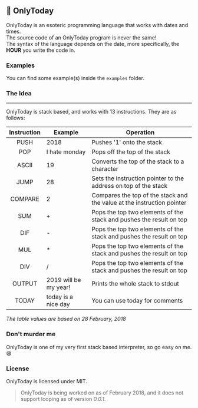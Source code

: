 ## 📅 OnlyToday
OnlyToday is an esoteric programming language that works with dates and times.\
The source code of an OnlyToday program is never the same!\
The syntax of the language depends on the date, more specifically, the **HOUR** you write the code in.

### Examples
You can find some example(s) inside the `examples` folder.

### The Idea
---
OnlyToday is stack based, and works with 13 instructions. They are as follows:

| Instruction | Example               | Operation                                                              |
|:-----------:|-----------------------|------------------------------------------------------------------------|
| PUSH        | 2018                  | Pushes '1' onto the stack                                              |
| POP         | I hate monday         | Pops off the top of the stack                                          |
| ASCII       | 19                    | Converts the top of the stack to a character                           |
| JUMP        | 28                    | Sets the instruction pointer to the address on top of the stack        |
| COMPARE     | 2                     | Compares the top of the stack and the value at the instruction pointer |
| SUM         | +                     | Pops the top two elements of the stack and pushes the result on top    |
| DIF         | -                     | Pops the top two elements of the stack and pushes the result on top    |
| MUL         | *                     | Pops the top two elements of the stack and pushes the result on top    |
| DIV         | /                     | Pops the top two elements of the stack and pushes the result on top    |
| OUTPUT      | 2019 will be my year! | Prints the whole stack to stdout                                       |
| TODAY       | today is a nice day   | You can use today for comments                                         |

*The table values are based on 28 February, 2018*

### Don't murder me
OnlyToday is one of my very first stack based interpreter, so go easy on me. :smile:

### License
OnlyToday is licensed under MIT.

> OnlyToday is being worked on as of February 2018, and it does not support looping as of version *0.0.1*.